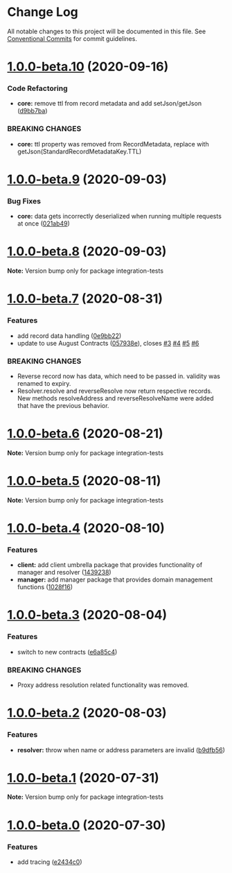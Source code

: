 # Change Log

All notable changes to this project will be documented in this file.
See [Conventional Commits](https://conventionalcommits.org) for commit guidelines.

# [1.0.0-beta.10](https://gitlab.com/tezos-domains/client/compare/v1.0.0-beta.9...v1.0.0-beta.10) (2020-09-16)


### Code Refactoring

* **core:** remove ttl from record metadata and add setJson/getJson ([d9bb7ba](https://gitlab.com/tezos-domains/client/commit/d9bb7ba3254bb29298e2a854f38da3be42fb7719))


### BREAKING CHANGES

* **core:** ttl property was removed from RecordMetadata, replace with
getJson(StandardRecordMetadataKey.TTL)





# [1.0.0-beta.9](https://gitlab.com/tezos-domains/client/compare/v1.0.0-beta.8...v1.0.0-beta.9) (2020-09-03)


### Bug Fixes

* **core:** data gets incorrectly deserialized when running multiple requests at once ([021ab49](https://gitlab.com/tezos-domains/client/commit/021ab49969af7b285390c8e6e51a9f59a73114ec))





# [1.0.0-beta.8](https://gitlab.com/tezos-domains/client/compare/v1.0.0-beta.7...v1.0.0-beta.8) (2020-09-03)

**Note:** Version bump only for package integration-tests






# [1.0.0-beta.7](https://gitlab.com/tezos-domains/client/compare/v1.0.0-beta.6...v1.0.0-beta.7) (2020-08-31)


### Features

* add record data handling ([0e9bb22](https://gitlab.com/tezos-domains/client/commit/0e9bb228498eb498ef9ae7d2cef0654cbb772f1d))
* update to use August Contracts ([057938e](https://gitlab.com/tezos-domains/client/commit/057938ef241c823ef7a53b73b1e5c8c3d3097029)), closes [#3](https://gitlab.com/tezos-domains/client/issues/3) [#4](https://gitlab.com/tezos-domains/client/issues/4) [#5](https://gitlab.com/tezos-domains/client/issues/5) [#6](https://gitlab.com/tezos-domains/client/issues/6)


### BREAKING CHANGES

* Reverse record now has data, which need to be passed in. validity was renamed to
expiry.
* Resolver.resolve and reverseResolve now return respective records. New methods
resolveAddress and reverseResolveName were added that have the previous behavior.





# [1.0.0-beta.6](https://gitlab.com/tezos-domains/client/compare/v1.0.0-beta.5...v1.0.0-beta.6) (2020-08-21)

**Note:** Version bump only for package integration-tests





# [1.0.0-beta.5](https://gitlab.com/tezos-domains/client/compare/v1.0.0-beta.4...v1.0.0-beta.5) (2020-08-11)

**Note:** Version bump only for package integration-tests





# [1.0.0-beta.4](https://gitlab.com/tezos-domains/client/compare/v1.0.0-beta.3...v1.0.0-beta.4) (2020-08-10)


### Features

* **client:** add client umbrella package that provides functionality of manager and resolver ([1439238](https://gitlab.com/tezos-domains/client/commit/1439238da6501503297545e826fd95508ae2a425))
* **manager:** add manager package that provides domain management functions ([1028f16](https://gitlab.com/tezos-domains/client/commit/1028f1661d0a61ac5a354c7cc89a0839d9e121cd))






# [1.0.0-beta.3](https://gitlab.com/tezos-domains/client/compare/v1.0.0-beta.2...v1.0.0-beta.3) (2020-08-04)


### Features

* switch to new contracts ([e6a85c4](https://gitlab.com/tezos-domains/client/commit/e6a85c4a2bf9982b314aad6c7a62a34588abb4d6))


### BREAKING CHANGES

* Proxy address resolution related functionality was removed.





# [1.0.0-beta.2](https://gitlab.com/tezos-domains/client/compare/v1.0.0-beta.1...v1.0.0-beta.2) (2020-08-03)


### Features

* **resolver:** throw when name or address parameters are invalid ([b9dfb56](https://gitlab.com/tezos-domains/client/commit/b9dfb562face96f936bd5e8156c0b8100261730d))






# [1.0.0-beta.1](https://gitlab.com/tezos-domains/client/compare/v1.0.0-beta.0...v1.0.0-beta.1) (2020-07-31)

**Note:** Version bump only for package integration-tests






# [1.0.0-beta.0](https://gitlab.com/tezos-domains/client/compare/v0.0.1-alpha.1...v1.0.0-beta.0) (2020-07-30)


### Features

* add tracing ([e2434c0](https://gitlab.com/tezos-domains/client/commit/e2434c0742d2d660b186a335aaabd420d952f6f5))
